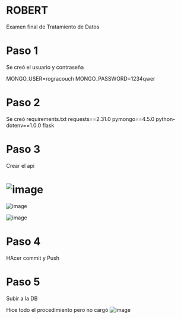 # ROBERT
Examen final de Tratamiento de Datos

# Paso 1

Se creó el usuario y contraseña

MONGO_USER=rogracouch
MONGO_PASSWORD=1234qwer

# Paso 2
Se creó requirements.txt
requests==2.31.0
pymongo==4.5.0
python-dotenv==1.0.0
flask

# Paso 3
Crear el api

# ![image](https://github.com/rogra4813/ROBERT/assets/144501789/f72b4098-ea8a-495e-a477-072a52fe8604)

![image](https://github.com/rogra4813/ROBERT/assets/144501789/5cda9cd6-10d0-46a6-a29d-b9c8b6d57b83)

![image](https://github.com/rogra4813/ROBERT/assets/144501789/f9dd8fc8-3be2-44cd-b05a-87648d303908)


# Paso 4
HAcer commit y Push

# Paso 5
Subir a la DB

Hice todo el procedimiento pero no cargó
![image](https://github.com/rogra4813/ROBERT/assets/144501789/745ba5a9-d033-4a30-8ff5-729ce03f899a)







